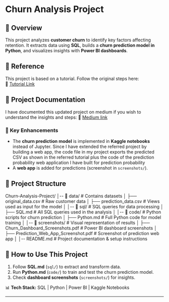 # Churn Analysis Project  

## 📌 Overview  
This project analyzes **customer churn** to identify key factors affecting retention. It extracts data using **SQL**, builds a **churn prediction model in Python**, and visualizes insights with **Power BI dashboards**.  

## 📌 Reference  
This project is based on a tutorial. Follow the original steps here:  
🔗 [Tutorial Link](https://pivotalstats.com/end-end-churn-analysis-portfolio-project/)  
## 📌 Project Documentation  
I have documented this updated project on medium if you wish to understand the insights and steps: 
🔗 [Medium link](https://medium.com/@addytalpade9/end-to-end-churn-prediction-sql-power-bi-ml-an-interactive-web-app-for-churn-probability-fe77d354dbeb)  

### 🔹 **Key Enhancements**  
- The **churn prediction model** is implemented in **Kaggle notebooks** instead of Jupyter. Since I have extended the referred project by building a web app, the code file in my project exports the predicted CSV as shown in the referred tutorial plus the code of the prediction probability web application I have built for prediction probability
- A **web app** is added for predictions (screenshot in `screenshots/`).  

## 📂 **Project Structure**  
Churn-Analysis-Project/ │-- 📂 data/ # Contains datasets │ ├── original_data.csv # Raw customer data │ ├── prediction_data.csv # Views used as input for the model │ │-- 📂 sql/ # SQL queries for data processing │ ├── SQL.md # All SQL queries used in the analysis │ │-- 📂 code/ # Python scripts for churn prediction │ ├── Python.md # Full Python code for model training │ │-- 📂 screenshots/ # Visual representation of results │ ├── Churn_Dashboard_Screenshots.pdf # Power BI dashboard screenshots │ ├── Prediction_Web_App_Screenshot.pdf # Screenshot of prediction web app │ │-- README.md # Project documentation & setup instructions

## 🚀 **How to Use This Project**  
1. Follow **SQL.md** (`sql/`) to extract and transform data.  
2. Run **Python.md** (`code/`) to train and test the churn prediction model.  
3. Check **dashboard screenshots** (`screenshots/`) for insights.  

📊 **Tech Stack:** SQL | Python | Power BI | Kaggle Notebooks  

---
